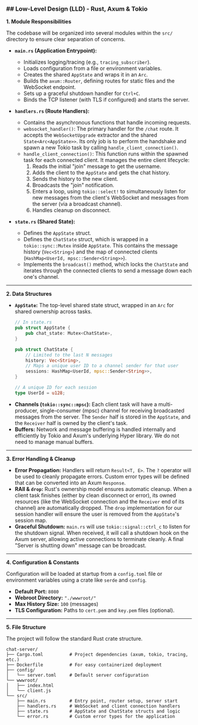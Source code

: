 ### \#\# **Low-Level Design (LLD) - Rust, Axum & Tokio**

**1. Module Responsibilities**

The codebase will be organized into several modules within the `src/` directory to ensure clear separation of concerns.

  * **`main.rs` (Application Entrypoint):**

      * Initializes logging/tracing (e.g., `tracing_subscriber`).
      * Loads configuration from a file or environment variables.
      * Creates the shared `AppState` and wraps it in an `Arc`.
      * Builds the `axum::Router`, defining routes for static files and the WebSocket endpoint.
      * Sets up a graceful shutdown handler for `Ctrl+C`.
      * Binds the TCP listener (with TLS if configured) and starts the server.

  * **`handlers.rs` (Route Handlers):**

      * Contains the asynchronous functions that handle incoming requests.
      * `websocket_handler()`: The primary handler for the `/chat` route. It accepts the `WebSocketUpgrade` extractor and the shared `State<Arc<AppState>>`. Its only job is to perform the handshake and spawn a new Tokio task by calling `handle_client_connection()`.
      * `handle_client_connection()`: This function runs within the spawned task for each connected client. It manages the entire client lifecycle:
        1.  Reads the initial "join" message to get the username.
        2.  Adds the client to the `AppState` and gets the chat history.
        3.  Sends the history to the new client.
        4.  Broadcasts the "join" notification.
        5.  Enters a loop, using `tokio::select!` to simultaneously listen for new messages from the client's WebSocket and messages from the server (via a broadcast channel).
        6.  Handles cleanup on disconnect.

  * **`state.rs` (Shared State):**

      * Defines the `AppState` struct.
      * Defines the `ChatState` struct, which is wrapped in a `tokio::sync::Mutex` inside `AppState`. This contains the message history (`Vec<String>`) and the map of connected clients (`HashMap<UserId, mpsc::Sender<String>>`).
      * Implements the `broadcast()` method, which locks the `ChatState` and iterates through the connected clients to send a message down each one's channel.

-----

**2. Data Structures**

  * **`AppState`:** The top-level shared state struct, wrapped in an `Arc` for shared ownership across tasks.
    ```rust
    // In state.rs
    pub struct AppState {
        pub chat_state: Mutex<ChatState>,
    }

    pub struct ChatState {
        // Limited to the last N messages
        history: Vec<String>,
        // Maps a unique user ID to a channel sender for that user
        sessions: HashMap<UserId, mpsc::Sender<String>>,
    }

    // A unique ID for each session
    type UserId = u128;
    ```
  * **Channels (`tokio::sync::mpsc`):** Each client task will have a multi-producer, single-consumer (mpsc) channel for receiving broadcasted messages from the server. The `Sender` half is stored in the `AppState`, and the `Receiver` half is owned by the client's task.
  * **Buffers:** Network and message buffering is handled internally and efficiently by Tokio and Axum's underlying Hyper library. We do not need to manage manual buffers.

-----

**3. Error Handling & Cleanup**

  * **Error Propagation:** Handlers will return `Result<T, E>`. The `?` operator will be used to cleanly propagate errors. Custom error types will be defined that can be converted into an Axum `Response`.
  * **RAII & `drop`:** Rust's ownership model ensures automatic cleanup. When a client task finishes (either by clean disconnect or error), its owned resources (like the WebSocket connection and the `Receiver` end of its channel) are automatically dropped. The `drop` implementation for our session handler will ensure the user is removed from the `AppState`'s session map.
  * **Graceful Shutdown:** `main.rs` will use `tokio::signal::ctrl_c` to listen for the shutdown signal. When received, it will call a shutdown hook on the Axum server, allowing active connections to terminate cleanly. A final "Server is shutting down" message can be broadcast.

-----

**4. Configuration & Constants**

Configuration will be loaded at startup from a `config.toml` file or environment variables using a crate like `serde` and `config`.

  * **Default Port:** `8080`
  * **Webroot Directory:** `"./wwwroot/"`
  * **Max History Size:** `100` (messages)
  * **TLS Configuration:** Paths to `cert.pem` and `key.pem` files (optional).

-----

**5. File Structure**

The project will follow the standard Rust crate structure.

```
chat-server/
├── Cargo.toml          # Project dependencies (axum, tokio, tracing, etc.)
├── Dockerfile          # For easy containerized deployment
├── config/
│   └── server.toml     # Default server configuration
└── wwwroot/
│   ├── index.html
│   └── client.js
└── src/
    ├── main.rs         # Entry point, router setup, server start
    ├── handlers.rs     # WebSocket and client connection handlers
    ├── state.rs        # AppState and ChatState structs and logic
    └── error.rs        # Custom error types for the application
```